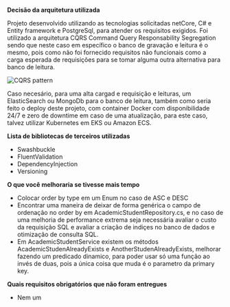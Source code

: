 **Decisão da arquitetura utilizada**

Projeto desenvolvido utilizando as tecnologias solicitadas netCore, C# e Entity framework e PostgreSql, para atender os requisitos exigidos. Foi utilizado a arquitetura CQRS Command Query Responsability Segregation sendo que neste caso em específico o banco de gravação e leitura é o mesmo, pois como não foi fornecido requisitos não funcionais como a carga esperada de requisições para se tomar alguma outra alternativa para banco de leitura.

![CQRS pattern](https://www.macoratti.net/20/08/c_cqrs16.jpg)

Caso necesário, para uma alta cargad e requisição e leituras, um ElasticSearch ou MongoDb para o banco de leitura, também como seria feito o deploy deste projeto, com container Docker com disponibilidade 24/7 e zero de downtime em caso de uma atualização, para este caso, talvez utilizar Kubernetes em EKS ou Amazon ECS.

**Lista de bibliotecas de terceiros utilizadas**

- Swashbuckle
- FluentValidation
- DependencyInjection
- Versioning

**O que você melhoraria se tivesse mais tempo**

- Colocar order by type em um Enum no caso de ASC e DESC
- Encontrar uma maneira de deixar de forma genérica o campo de ordenação no order by em AcademicStudentRepository.cs, e no caso de uma melhoria de performance extrema seja necessária avaliar o custo da requisição SQL e avaliar a criação de indiçes no banco de dados e otimização de consulta SQL.
- Em AcademicStudentService existem os métodos AcademicStudenAlreadyExists e AnotherStudenAlreadyExists, melhorar fazendo um predicado dinamico, para poder usar só uma função ao invés de duas, pois a única coisa que muda é o parametro da primary key.

**Quais requisitos obrigatórios que não foram entregues**
- Nem um
